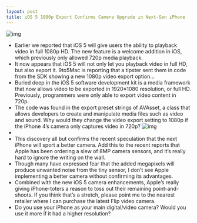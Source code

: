 ```yaml
---
layout: post
title: iOS 5 1080p Export Confirms Camera Upgrade in Next-Gen iPhone
---
```

![img](http://media.idownloadblog.com/wp-content/uploads/2010/09/Camera-Icon.jpg)
* Earlier we reported that iOS 5 will give users the ability to playback video in full 1080p HD. The new feature is a welcome addition in iOS, which previously only allowed 720p media playback.
* It now appears that iOS 5 will not only let you playback video in full HD, but also export it. 9to5Mac is reporting that a tipster sent them in code from the SDK showing a new 1080p video export option…
* Buried deep in the iOS 5 software development kit is a media framework that now allows video to be exported in 1920×1080 resolution, or full HD. Previously, programmers were only able to export video content in 720p.
* The code was found in the export preset strings of AVAsset, a class that allows developers to create and manipulate media files such as video and sound. Why would they change the video export setting to 1080p if the iPhone 4’s camera only captures video in 720p?
![img](http://media.idownloadblog.com/wp-content/uploads/2011/06/9to5mac-code-spotted-600x277.png)
*  
* This discovery all but confirms the recent speculation that the next iPhone will sport a better camera. Add this to the recent reports that Apple has been ordering a slew of 8MP camera sensors, and it’s really hard to ignore the writing on the wall.
* Though many have expressed fear that the added megapixels will produce unwanted noise from the tiny sensor, I don’t see Apple implementing a better camera without confirming its advantages.
* Combined with the new iOS 5 camera enhancements, Apple’s really giving iPhone-toters a reason to toss out their remaining point-and-shoots. If you think that’s a stretch, please point me to the nearest retailer where I can purchase the latest Flip video camera.
* Do you use your iPhone as your main digital/video camera? Would you use it more if it had a higher resolution?

